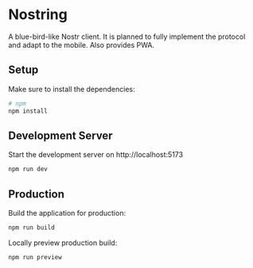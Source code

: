 # Nostring

A blue-bird-like Nostr client. It is planned to fully implement the protocol and adapt to the mobile. Also provides PWA.

## Setup

Make sure to install the dependencies:

```bash
# npm
npm install
```

## Development Server

Start the development server on http://localhost:5173

```bash
npm run dev
```

## Production

Build the application for production:

```bash
npm run build
```

Locally preview production build:

```bash
npm run preview
```
